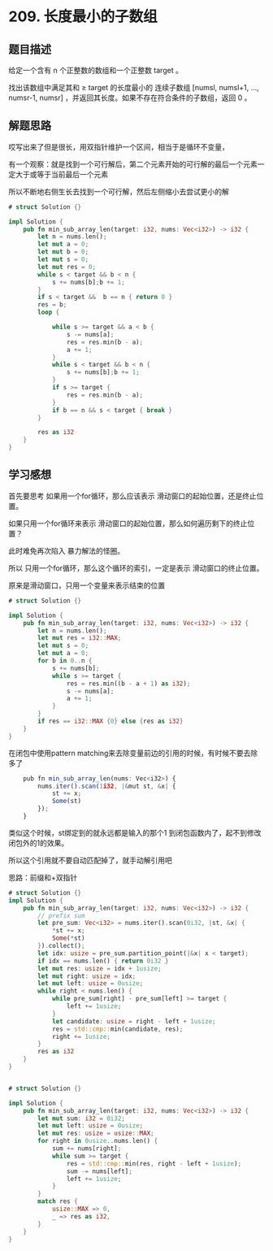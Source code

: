 # 209. 长度最小的子数组

## 题目描述

给定一个含有 n 个正整数的数组和一个正整数 target 。

找出该数组中满足其和 ≥ target 的长度最小的 连续子数组 [numsl, numsl+1, ..., numsr-1, numsr] ，并返回其长度。如果不存在符合条件的子数组，返回 0 。

## 解题思路

哎写出来了但是很长，用双指针维护一个区间，相当于是循环不变量，

有一个观察：就是找到一个可行解后，第二个元素开始的可行解的最后一个元素一定大于或等于当前最后一个元素

所以不断地右侧生长去找到一个可行解，然后左侧缩小去尝试更小的解

```rust
# struct Solution {}

impl Solution {
    pub fn min_sub_array_len(target: i32, nums: Vec<i32>) -> i32 {
        let n = nums.len();
        let mut a = 0;
        let mut b = 0;
        let mut s = 0;
        let mut res = 0;
        while s < target && b < n {
            s += nums[b];b += 1;
        }
        if s < target &&  b == n { return 0 }
        res = b;
        loop {

            while s >= target && a < b {
                s -= nums[a];
                res = res.min(b - a);
                a += 1;
            }
            while s < target && b < n {
                s += nums[b];b += 1;
            }
            if s >= target {
                res = res.min(b - a);
            }
            if b == n && s < target { break }
        }

        res as i32
    }
}
```

## 学习感想

首先要思考 如果用一个for循环，那么应该表示 滑动窗口的起始位置，还是终止位置。

如果只用一个for循环来表示 滑动窗口的起始位置，那么如何遍历剩下的终止位置？

此时难免再次陷入 暴力解法的怪圈。

所以 只用一个for循环，那么这个循环的索引，一定是表示 滑动窗口的终止位置。

原来是滑动窗口，只用一个变量来表示结束的位置

```rust 
# struct Solution {}

impl Solution {
    pub fn min_sub_array_len(target: i32, nums: Vec<i32>) -> i32 {
        let n = nums.len();
        let mut res = i32::MAX;
        let mut s = 0;
        let mut a = 0;
        for b in 0..n {
            s += nums[b];
            while s >= target {
                res = res.min((b - a + 1) as i32);
                s -= nums[a];
                a += 1;
            }
        }
        if res == i32::MAX {0} else {res as i32}
    }
}

```

在闭包中使用pattern matching来去除变量前边的引用的时候，有时候不要去除多了

```js
    pub fn min_sub_array_len(nums: Vec<i32>) {
        nums.iter().scan(1i32, |&mut st, &x| {
            st += x;
            Some(st)
        });
    }

```

类似这个时候，st绑定到的就永远都是输入的那个1 到闭包函数内了，起不到修改闭包外的1的效果。

所以这个引用就不要自动匹配掉了，就手动解引用吧


思路：前缀和+双指针

```rust
# struct Solution {}
impl Solution {
    pub fn min_sub_array_len(target: i32, nums: Vec<i32>) -> i32 {
        // prefix sum
        let pre_sum: Vec<i32> = nums.iter().scan(0i32, |st, &x| {
            *st += x;
            Some(*st)
        }).collect();
        let idx: usize = pre_sum.partition_point(|&x| x < target);
        if idx == nums.len() { return 0i32 }
        let mut res: usize = idx + 1usize;
        let mut right: usize = idx;
        let mut left: usize = 0usize;
        while right < nums.len() {
            while pre_sum[right] - pre_sum[left] >= target {
                left += 1usize;
            }
            let candidate: usize = right - left + 1usize;
            res = std::cmp::min(candidate, res);
            right += 1usize;
        }
        res as i32
    }
}
```



```rust

# struct Solution {}

impl Solution {
    pub fn min_sub_array_len(target: i32, nums: Vec<i32>) -> i32 {
        let mut sum: i32 = 0i32;
        let mut left: usize = 0usize;
        let mut res: usize = usize::MAX;
        for right in 0usize..nums.len() {
            sum += nums[right];
            while sum >= target {
                res = std::cmp::min(res, right - left + 1usize);
                sum -= nums[left];
                left += 1usize;
            }
        }
        match res {
            usize::MAX => 0,
            _ => res as i32,
        }
    }
}
```